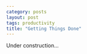 ```yaml
---
category: posts
layout: post
tags: productivity
title: "Getting Things Done"
---
```


Under construction...
